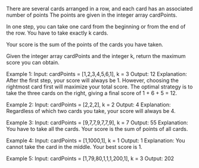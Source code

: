 There are several cards arranged in a row, and each card has an associated number of points The points are given in the integer array cardPoints.

In one step, you can take one card from the beginning or from the end of the row. You have to take exactly k cards.

Your score is the sum of the points of the cards you have taken.

Given the integer array cardPoints and the integer k, return the maximum score you can obtain.

 

Example 1:
Input: cardPoints = [1,2,3,4,5,6,1], k = 3
Output: 12
Explanation: After the first step, your score will always be 1. However, choosing the rightmost card first will maximize your total score. The optimal strategy is to take the three cards on the right, giving a final score of 1 + 6 + 5 = 12.

Example 2:
Input: cardPoints = [2,2,2], k = 2
Output: 4
Explanation: Regardless of which two cards you take, your score will always be 4.

Example 3:
Input: cardPoints = [9,7,7,9,7,7,9], k = 7
Output: 55
Explanation: You have to take all the cards. Your score is the sum of points of all cards.

Example 4:
Input: cardPoints = [1,1000,1], k = 1
Output: 1
Explanation: You cannot take the card in the middle. Your best score is 1. 

Example 5:
Input: cardPoints = [1,79,80,1,1,1,200,1], k = 3
Output: 202